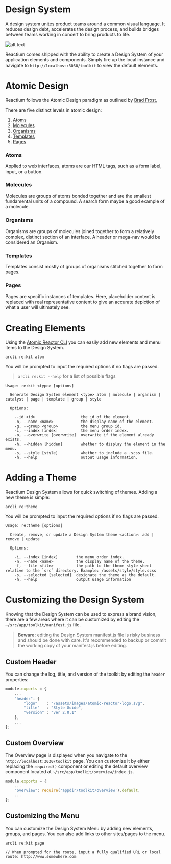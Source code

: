 # Design System

A design system unites product teams around a common visual language. It reduces design debt, accelerates the design process, and builds bridges between teams working in concert to bring products to life.

![alt text](https://image.ibb.co/fzm3po/design_systems.png "A UI audit collects the many permutations of simple UI elements to illustrate how deep in design debt your team is.")

Reactium comes shipped with the ability to create a Design System of your application elements and components. Simply fire up the local instance and navigate to `http://localhost:3030/toolkit` to view the default elements.


# Atomic Design
Reactium follows the Atomic Design paradigm as outlined by [Brad Frost.](http://bradfrost.com/blog/post/atomic-web-design/)

There are five distinct levels in atomic design:
1. [Atoms](#atoms)
2. [Molecules](#molecules)
3. [Organisms](#organisms)
4. [Templates](templates)
5. [Pages](#pages)

### Atoms
Applied to web interfaces, atoms are our HTML tags, such as a form label, input, or a button.

### Molecules
Molecules are groups of atoms bonded together and are the smallest fundamental units of a compound. A search form maybe a good example of a molecule.

### Organisms
Organisms are groups of molecules joined together to form a relatively complex, distinct section of an interface. A header or mega-nav would be considered an Organism.

### Templates
Templates consist mostly of groups of organisms stitched together to form pages.

### Pages
Pages are specific instances of templates. Here, placeholder content is replaced with real representative content to give an accurate depiction of what a user will ultimately see.


# Creating Elements
Using the [Atomic Reactor CLI](https://www.npmjs.com/package/atomic-reactor-cli) you can easily add new elements and menu items to the Design System.
```
arcli re:kit atom
```

You will be prompted to input the required options if no flags are passed.

> `arcli re:kit --help` for a list of possible flags

```
Usage: re:kit <type> [options]

  Generate Design System element <type> atom | molecule | organism | catalyst | page | template | group | style

  Options:

    --id <id>                    the id of the element.
    -n, --name <name>            the display name of the element.
    -g, --group <group>          the menu group id.
    -i, --index [index]          the menu order index.
    -o, --overwrite [overwrite]  overwrite if the element already exists.
    -h, --hidden [hidden]        whether to display the element in the menu.
    -s, --style [style]          whether to include a .scss file.
    -h, --help                   output usage information.

```


# Adding a Theme
Reactium Design System allows for quick switching of themes. Adding a new theme is simple:
```
arcli re:theme
```

You will be prompted to input the required options if no flags are passed.

```
Usage: re:theme [options]

  Create, remove, or update a Design System theme <action>: add | remove | update

  Options:

    -i, --index [index]        the menu order index.
    -n, --name <name>          the display name of the theme.
    -f, --file <file>          the path to the theme style sheet relative to the `src` directory. Example: /assets/style/style.scss
    -s, --selected [selected]  designate the theme as the default.
    -h, --help                 output usage information
```

# Customizing the Design System
Knowing that the Design System can be used to express a brand vision, there are a few areas where it can be customized by editing the `~/src/app/toolkit/manifest.js` file.

> __Beware:__ editing the Design System manifest.js file is risky business and should be done with care. It's recommended to backup or commit the working copy of your manifest.js before editing.

## Custom Header
You can change the log, title, and version of the toolkit by editing the `header` properties:

```js
module.exports = {
    ...
    "header": {
        "logo"    : "/assets/images/atomic-reactor-logo.svg",
        "title"   : "Style Guide",
        "version" : "ver 2.0.1"
    },
    ...
};
```

## Custom Overview
The Overview page is displayed when you navigate to the `http://localhost:3030/toolkit` page.
You can customize it by either replacing the `required()` component or editing the default overview component located at `~/src/app/toolkit/overview/index.js`.

```js
module.exports = {
    ...
    "overview": require('appdir/toolkit/overview').default,
    ...
};
```

## Customizing the Menu
You can customize the Design System Menu by adding new elements, groups, and pages. You can also add links to other sites/pages to the menu.

```
arcli re:kit page

// When prompted for the route, input a fully qualified URL or local route: http://www.somewhere.com
```
